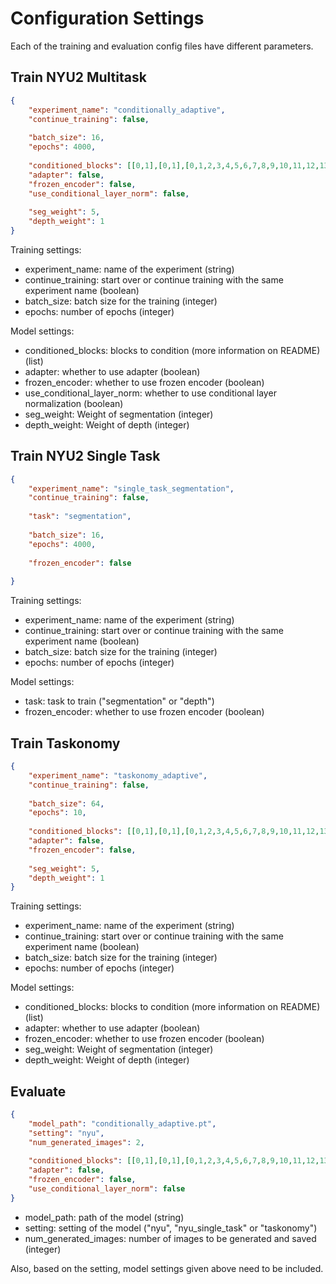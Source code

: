 # Configuration Settings

Each of the training and evaluation config files have different parameters.

## Train NYU2 Multitask
```json
{
    "experiment_name": "conditionally_adaptive",
    "continue_training": false,
    
    "batch_size": 16,
    "epochs": 4000,
    
    "conditioned_blocks": [[0,1],[0,1],[0,1,2,3,4,5,6,7,8,9,10,11,12,13,14,15,16,17],[0,1]],
    "adapter": false,
    "frozen_encoder": false,
    "use_conditional_layer_norm": false,
        
    "seg_weight": 5,
    "depth_weight": 1
}

```
Training settings:
- experiment_name: name of the experiment (string)
- continue_training: start over or continue training with the same experiment name (boolean)
- batch_size: batch size for the training (integer)
- epochs: number of epochs (integer)

Model settings:
- conditioned_blocks: blocks to condition (more information on README) (list)
- adapter: whether to use adapter (boolean)
- frozen_encoder: whether to use frozen encoder (boolean)
- use_conditional_layer_norm: whether to use conditional layer normalization (boolean)
- seg_weight: Weight of segmentation (integer)
- depth_weight: Weight of depth (integer)

## Train NYU2 Single Task
```json
{
    "experiment_name": "single_task_segmentation",
    "continue_training": false,
    
    "task": "segmentation",
    
    "batch_size": 16,
    "epochs": 4000,
    
    "frozen_encoder": false
        
}

```
Training settings:
- experiment_name: name of the experiment (string)
- continue_training: start over or continue training with the same experiment name (boolean)
- batch_size: batch size for the training (integer)
- epochs: number of epochs (integer)

Model settings:
- task: task to train ("segmentation" or "depth")
- frozen_encoder: whether to use frozen encoder (boolean)


## Train Taskonomy
```json
{
    "experiment_name": "taskonomy_adaptive",
    "continue_training": false,
    
    "batch_size": 64,
    "epochs": 10,
    
    "conditioned_blocks": [[0,1],[0,1],[0,1,2,3,4,5,6,7,8,9,10,11,12,13,14,15,16,17],[0,1]],
    "adapter": false,
    "frozen_encoder": false,
        
    "seg_weight": 5,
    "depth_weight": 1
}


```
Training settings:
- experiment_name: name of the experiment (string)
- continue_training: start over or continue training with the same experiment name (boolean)
- batch_size: batch size for the training (integer)
- epochs: number of epochs (integer)

Model settings:
- conditioned_blocks: blocks to condition (more information on README) (list)
- adapter: whether to use adapter (boolean)
- frozen_encoder: whether to use frozen encoder (boolean)
- seg_weight: Weight of segmentation (integer)
- depth_weight: Weight of depth (integer)


## Evaluate
```json
{
    "model_path": "conditionally_adaptive.pt",
    "setting": "nyu",
    "num_generated_images": 2,
        
    "conditioned_blocks": [[0,1],[0,1],[0,1,2,3,4,5,6,7,8,9,10,11,12,13,14,15,16,17],[0,1]],
    "adapter": false,
    "frozen_encoder": false,
    "use_conditional_layer_norm": false   
}
```

- model_path: path of the model (string)
- setting: setting of the model ("nyu", "nyu_single_task" or "taskonomy")
- num_generated_images: number of images to be generated and saved (integer)

Also, based on the setting, model settings given above need to be included.